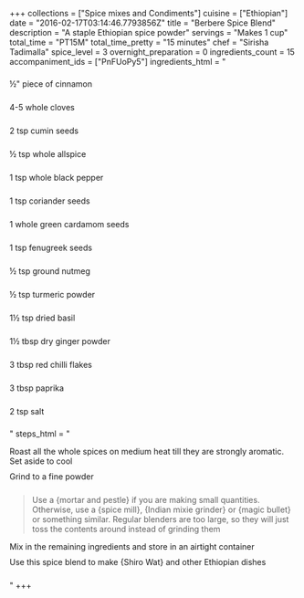 +++
collections = ["Spice mixes and Condiments"]
cuisine = ["Ethiopian"]
date = "2016-02-17T03:14:46.7793856Z"
title = "Berbere Spice Blend"
description = "A staple Ethiopian spice powder"
servings = "Makes 1 cup"
total_time = "PT15M"
total_time_pretty = "15 minutes"
chef = "Sirisha Tadimalla"
spice_level = 3
overnight_preparation = 0
ingredients_count = 15
accompaniment_ids = ["PnFUoPy5"]
ingredients_html = "<ul style='padding-left: 0; list-style: none;'><li itemprop='recipeIngredient' style='margin: 8px 0px;padding: 8px 0px;'>½\" piece of cinnamon </li><li itemprop='recipeIngredient' style='margin: 8px 0px;padding: 8px 0px;'>4-5 whole cloves </li><li itemprop='recipeIngredient' style='margin: 8px 0px;padding: 8px 0px;'>2 tsp cumin seeds </li><li itemprop='recipeIngredient' style='margin: 8px 0px;padding: 8px 0px;'>½ tsp whole allspice </li><li itemprop='recipeIngredient' style='margin: 8px 0px;padding: 8px 0px;'>1 tsp whole black pepper </li><li itemprop='recipeIngredient' style='margin: 8px 0px;padding: 8px 0px;'>1 tsp coriander seeds </li><li itemprop='recipeIngredient' style='margin: 8px 0px;padding: 8px 0px;'>1 whole green cardamom seeds</li><li itemprop='recipeIngredient' style='margin: 8px 0px;padding: 8px 0px;'>1 tsp fenugreek seeds </li><li itemprop='recipeIngredient' style='margin: 8px 0px;padding: 8px 0px;'>½ tsp ground nutmeg</li><li itemprop='recipeIngredient' style='margin: 8px 0px;padding: 8px 0px;'>½ tsp turmeric powder</li><li itemprop='recipeIngredient' style='margin: 8px 0px;padding: 8px 0px;'>1½ tsp dried basil</li><li itemprop='recipeIngredient' style='margin: 8px 0px;padding: 8px 0px;'>1½ tbsp dry ginger powder</li><li itemprop='recipeIngredient' style='margin: 8px 0px;padding: 8px 0px;'>3 tbsp red chilli flakes</li><li itemprop='recipeIngredient' style='margin: 8px 0px;padding: 8px 0px;'>3 tbsp paprika</li><li itemprop='recipeIngredient' style='margin: 8px 0px;padding: 8px 0px;'>2 tsp salt</li></ul>"
steps_html = "<ol style='list-style: none inside; padding-left: 0px;'><li style='padding-bottom: 10px;'><i class='step-track-icon fa fa-square-o'></i><span class='step-text' itemprop='recipeInstructions'>Roast all the whole spices on medium heat till they are strongly aromatic. Set aside to cool</span></li><li style='padding-bottom: 10px;'><i class='step-track-icon fa fa-square-o'></i><span class='step-text' itemprop='recipeInstructions'>Grind to a fine powder</span></li><blockquote>Use a {mortar and pestle} if you are making small quantities. Otherwise, use a {spice mill}, {Indian mixie grinder} or {magic bullet} or something similar. Regular blenders are too large, so they will just toss the contents around instead of grinding them</blockquote><li style='padding-bottom: 10px;'><i class='step-track-icon fa fa-square-o'></i><span class='step-text' itemprop='recipeInstructions'>Mix in the remaining ingredients and store in an airtight container</span></li><li style='padding-bottom: 10px;'><i class='step-track-icon fa fa-square-o'></i><span class='step-text' itemprop='recipeInstructions'>Use this spice blend to make {Shiro Wat} and other Ethiopian dishes</span></li></ol>"
+++
